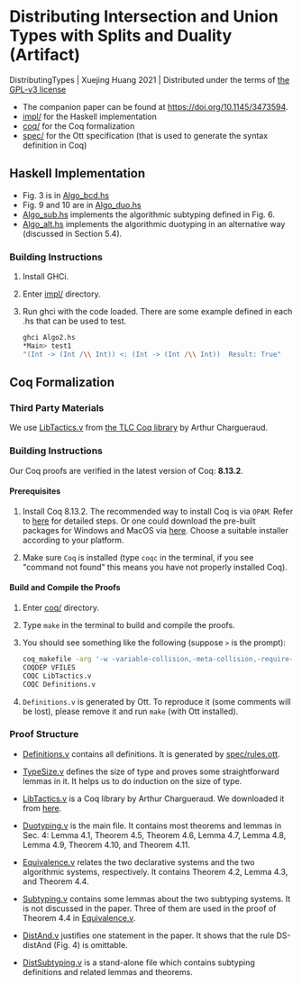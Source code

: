 # Distributing Intersection and Union Types with Splits and Duality (Artifact)

DistributingTypes | Xuejing Huang 2021 | Distributed under the terms of [the GPL-v3 license](./LICENSE)

- The companion paper can be found at <https://doi.org/10.1145/3473594>.
- [impl/](./impl) for the Haskell implementation
- [coq/](./coq) for the Coq formalization
- [spec/](./spec) for the Ott specification (that is used to generate the syntax
definition in Coq)

## Haskell Implementation

- Fig. 3 is in [Algo_bcd.hs](./impl/Algo_bcd.hs)
- Fig. 9 and 10 are in [Algo_duo.hs](./impl/Algo_duo.hs)
- [Algo_sub.hs](./impl/Algo_sub.hs) implements the algorithmic subtyping defined
in Fig. 6.
- [Algo_alt.hs](./impl/Algo_alt.hs) implements the algorithmic duotyping in an alternative way (discussed in Section 5.4).

### Building Instructions

1. Install GHCi.
2. Enter [impl/](./impl) directory.
3. Run ghci with the code loaded. There are some example defined in each .hs
that can be used to test.

   ```sh
   ghci Algo2.hs
   *Main> test1
   "(Int -> (Int /\\ Int)) <: (Int -> (Int /\\ Int))  Result: True"
   ```


## Coq Formalization

### Third Party Materials

We use [LibTactics.v](./coq/LibTactics.v) from [the TLC Coq library](https://www.chargueraud.org/softs/tlc/)
by Arthur Chargueraud.

### Building Instructions

Our Coq proofs are verified in the latest version of Coq: **8.13.2**.

#### Prerequisites

1. Install Coq 8.13.2.
   The recommended way to install Coq is via `OPAM`. Refer to
   [here](https://coq.inria.fr/opam/www/using.html) for detailed steps. Or one could
   download the pre-built packages for Windows and MacOS via
   [here](https://github.com/coq/coq/releases/tag/V8.13.2). Choose a suitable installer
   according to your platform.

2. Make sure `Coq` is installed (type `coqc` in the terminal, if you see "command
   not found" this means you have not properly installed Coq).

#### Build and Compile the Proofs

1. Enter [coq/](./coq) directory.

2. Type `make` in the terminal to build and compile the proofs.

3. You should see something like the following (suppose `>` is the prompt):
   ```sh
   coq_makefile -arg '-w -variable-collision,-meta-collision,-require-in-module' -f _CoqProject -o CoqSrc.mk
   COQDEP VFILES
   COQC LibTactics.v
   COQC Definitions.v
   ```
4. `Definitions.v` is generated by Ott. To reproduce it (some comments will be
lost), please remove it and run `make` (with Ott installed).

### Proof Structure

- [Definitions.v](./coq/Definitions.v) contains all definitions. It is generated
by [spec/rules.ott](spec/rules.ott).

- [TypeSize.v](./coq/TypeSize.v) defines the size of type and proves some
straightforward lemmas in it. It helps us to do induction on the size of type.

- [LibTactics.v](./coq/LibTactics.v) is a Coq library by Arthur Chargueraud.
We downloaded it from [here](http://gallium.inria.fr/~fpottier/ssphs/LibTactics.html).

- [Duotyping.v](./coq/Duotyping.v) is the main file. It contains most theorems
and lemmas in Sec. 4: Lemma 4.1, Theorem 4.5, Theorem 4.6, Lemma 4.7, Lemma 4.8,
Lemma 4.9, Theorem 4.10, and Theorem 4.11.

- [Equivalence.v](./coq/Equivalence.v) relates the two declarative systems and
the two algorithmic systems, respectively.
It contains Theorem 4.2, Lemma 4.3, and Theorem 4.4.

- [Subtyping.v](./coq/Subtyping.v) contains some lemmas about the two subtyping
systems. It is not discussed in the paper. Three of them are used in the
proof of Theorem 4.4 in [Equivalence.v](./coq/Equivalence.v).

- [DistAnd.v](./coq/DistAnd.v) justifies one statement in the paper. It shows
that the rule DS-distAnd (Fig. 4) is omittable.

- [DistSubtyping.v](./coq/DistSubtyping.v) is a stand-alone file which contains
subtyping definitions and related lemmas and theorems.
